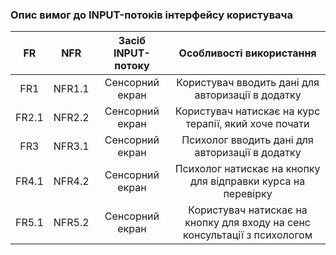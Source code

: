 ### Опис вимог до INPUT-потоків інтерфейсу користувача
|FR|NFR|Засіб INPUT-потоку|                        Особливості використання                         |
|:-:|:-:|:-:|:-----------------------------------------------------------------------:|
|FR1|NFR1.1|Сенсорний екран|            Користувач вводить дані для авторизації в додатку            |
|FR2.1|NFR2.2|Сенсорний екран|          Користувач натискає на курс терапії, який хоче почати          |
|FR3|NFR3.1|Сенсорний екран|             Психолог вводить дані для авторизації в додатку             |
|FR4.1|NFR4.2|Сенсорний екран|      Психолог натискає на кнопку для відправки курса на перевірку       |
|FR5.1|NFR5.2|Сенсорний екран|Користувач натискає на кнопку для входу на сенс консультації з психологом|
